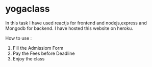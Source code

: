 # yogaclass
In this task I have used reactjs for frontend and nodejs,express and Mongodb for backend.
I have hosted this website on heroku.

How to use :

1. Fill the Admissiom Form 
2. Pay the Fees before Deadline
3. Enjoy the class
